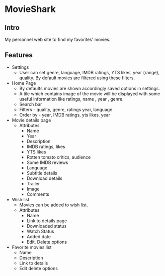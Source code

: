 # MovieShark

## Intro
My personnel web site to find my favorites' movies.

## Features

- Settings
    - User can set genre, language, IMDB ratings, YTS likes, year (range), quality. By default movies are filtered using these filters.
- Home Page
    - By defaults movies are shown accordingly  saved options in settings.
    - A tile which contains image of the movie will be displayed with some useful information like ratings, name , year , genre.
    - Search bar
    - Filters - quality, genre, ratings year, language
    - Order by - year, IMDB ratings, yts likes, year
- Movie details page
    - Attributes
        - Name
        - Year
        - Description
        - IMDB ratings, likes
        - YTS likes
        - Rotten tomato critics, audience
        - Some IMDB reviews
        - Language
        - Subtitle details
        - Download details
        - Trailer
        - Image
        - Comments
- Wish list
    - Movies can be added to wish list.
    - Attributes
        - Name
        - Link to details page
        - Downloaded status
        - Watch Status
        - Added date
        - Edit, Delete options
-  Favorite movies list
    - Name
    - Description
    - Link to details
    - Edit delete options

